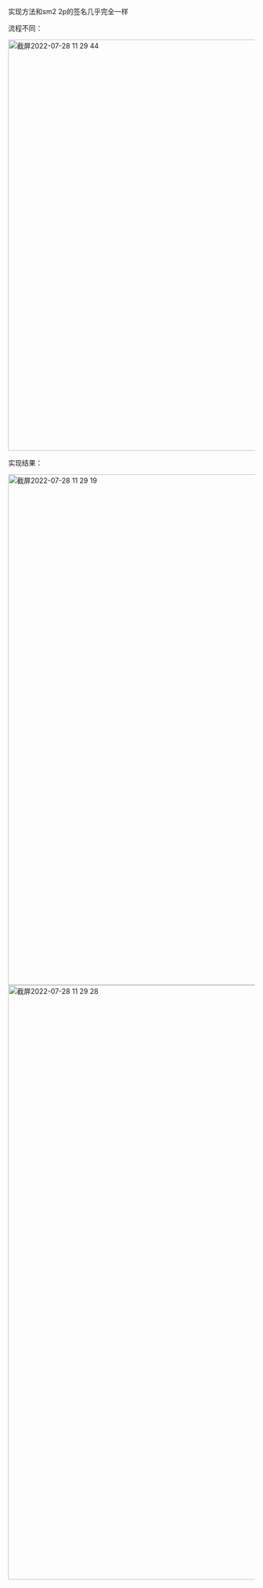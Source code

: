 实现方法和sm2 2p的签名几乎完全一样

流程不同：


<img width="838" alt="截屏2022-07-28 11 29 44" src="https://user-images.githubusercontent.com/108727329/181414647-dbcd65f1-7695-450c-a2ec-8021c593677e.png">

实现结果：

<img width="1041" alt="截屏2022-07-28 11 29 19" src="https://user-images.githubusercontent.com/108727329/181414652-606cbc2e-8324-4809-ba12-b37d8c8f38d6.png">
<img width="1212" alt="截屏2022-07-28 11 29 28" src="https://user-images.githubusercontent.com/108727329/181414658-34611674-fb0e-4e43-b9e4-7f63e9dec106.png">
